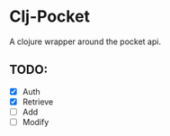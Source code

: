 # Clj-Pocket

A clojure wrapper around the pocket api.

## TODO:
- [x] Auth
- [x] Retrieve
- [ ] Add
- [ ] Modify
